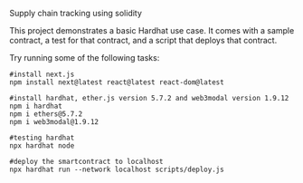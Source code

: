 Supply chain tracking using solidity

This project demonstrates a basic Hardhat use case. It comes with a sample contract, a test for that contract, and a script that deploys that contract.

Try running some of the following tasks:

```shell
#install next.js
npm install next@latest react@latest react-dom@latest

#install hardhat, ether.js version 5.7.2 and web3modal version 1.9.12
npm i hardhat
npm i ethers@5.7.2
npm i web3modal@1.9.12

#testing hardhat 
npx hardhat node

#deploy the smartcontract to localhost
npx hardhat run --network localhost scripts/deploy.js
```
```
